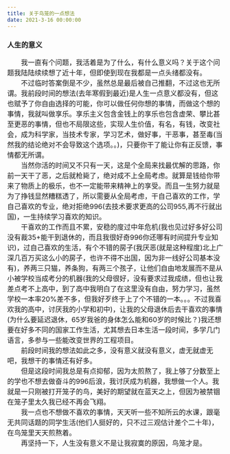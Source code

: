 ```yaml
---
title: 关于鸟笼的一点想法
date: 2021-3-16 00:00:00
---
```


### 人生的意义
<font size=3>
&emsp;&emsp;我一直有个问题，我活着是为了什么，有什么意义吗？关于这个问题我陆陆续续想了近十年，但即使到现在我都是一点头绪都没有。
<br>&emsp;&emsp;不过临时答案倒是不少，虽然总是最后被自己推翻，不过这也无所谓。我前段时间的想法(去年寒假到最近)是人生一点意义都没有，但这也赋予了你自由选择的可能，你可以做任何你想的事情，而做这个想的事情，我就叫做享乐。享乐主义包含金钱上的享乐也包含虚荣、攀比甚至更恶的事情，但也不局限这些，实现人生价值，有名，有钱，改变社会，成为科学家，当技术专家，学习艺术，做好事，干恶事，甚至毒(当然我的结论绝对不会导致这个选项。。)，只要你干了能让你有正反馈，事情都无所谓。
<br>&emsp;&emsp;当然你活的时间又不只有一天，这是个全局来找最优解的思路，你前一天干了恶，之后就枪毙了，绝对成不上全局考虑。就算是钱给你带来了物质上的极乐，也不一定能带来精神上的享受。而且一生努力就是为了挣钱显然糟糕透了，所以需要从全局考虑，干自己喜欢的工作，学自己喜欢的专业，绝对拒绝996(去技术要求更高的公司955,再不行就出国)，一生持续学习喜欢的知识。
<br>&emsp;&emsp;干喜欢的工作而且不累，安稳的度过中年危机(我也见过好多好公司没有裁35+能干到退休的，而且我很好奇996你还哪有时间提升专业知识)，过自己喜欢的生活，有个不错的房子(我厌恶(就是这种程度)北上广深几百万买这么小的房子，也许不得不出国，因为非一线好公司基本没有)，养两三只猫，养条狗，有两三个孩子，让他们自由地发展而不是从小被学校当成考分的机器(我的父母很好，没有要求过我成绩，但也让我差点考不上高中，到了高中我明白了在这里没有自由，努力学习，虽然学校一本率20%差不多，但我好歹终于上了个不错的一本。。。不过我喜欢我的高中，讨厌我的小学和初中)，让我的父母退休后去干喜欢的事情(为什么要延迟退休，65岁我爸的身体怎么能和60岁的时候比？)我还想要在好多不同的国家工作生活，尤其想去日本生活一段时间，多学几门语言，多参与一些能改变世界的工程项目。
<br>&emsp;&emsp;前段时间我的想法如此之多，没有意义就没有意义，虚无就虚无吧，我想干的事情还有好多。
<br>&emsp;&emsp;但是这段时间我总是有点抑郁，因为太煎熬了，我上够了分数至上的学也不想去做奋斗的996后浪，我讨厌成为机器，我想做一个人。我就是一只刚被打开笼子的鸟，美好的期望就在蓝天之上，但因为被禁锢在笼子里太久我已经不再会飞翔。
<br>&emsp;&emsp;我一点也不想做不喜欢的事情，天天听一些不知所云的水课，跟毫无共同话题的同学生活(他们人挺好的，只不过三观估计差个二十年)，在鸟笼里天天煎熬着。
<br>&emsp;&emsp;再坚持一下，人生没有意义不是让我寂寞的原因，鸟笼才是。
</font>
